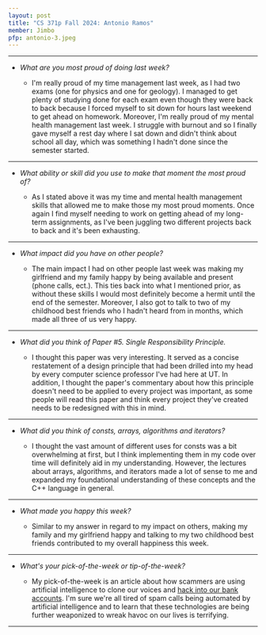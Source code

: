 ```yaml
---
layout: post
title: "CS 371p Fall 2024: Antonio Ramos"
member: Jimbo
pfp: antonio-3.jpeg
---
```

---
* *What are you most proud of doing last week?*

    * I'm really proud of my time management last week, as I had two exams (one for physics and one for geology). I managed to get plenty of studying done for each exam even though they were back to back because I forced myself to sit down for hours last weekend to get ahead on homework. Moreover, I'm really proud of my mental health management last week. I struggle with burnout and so I finally gave myself a rest day where I sat down and didn't think about school all day, which was something I hadn't done since the semester started.

---
* *What ability or skill did you use to make that moment the most proud of?*

    *  As I stated above it was my time and mental health management skills that allowed me to make those my most proud moments. Once again I find myself needing to work on getting ahead of my long-term assignments, as I've been juggling two different projects back to back and it's been exhausting.

---
* *What impact did you have on other people?*

    * The main impact I had on other people last week was making my girlfriend and my family happy by being available and present (phone calls, ect.). This ties back into what I mentioned prior, as without these skills I would most definitely become a hermit until the end of the semester. Moreover, I also got to talk to two of my childhood best friends who I hadn't heard from in months, which made all three of us very happy.
    
---
* *What did you think of Paper #5. Single Responsibility Principle.*

    * I thought this paper was very interesting. It served as a concise restatement of a design principle that had been drilled into my head by every computer science professor I've had here at UT. In addition, I thought the paper's commentary about how this principle doesn't need to be applied to every project was important, as some people will read this paper and think every project they've created needs to be redesigned with this in mind.
    
---
* *What did you think of consts, arrays, algorithms and iterators?*

    * I thought the vast amount of different uses for consts was a bit overwhelming at first, but I think implementing them in my code over time will definitely aid in my understanding. However, the lectures about arrays, algorithms, and iterators made a lot of sense to me and expanded my foundational understanding of these concepts and the C++ language in general.
    
---
* *What made you happy this week?*

    * Similar to my answer in regard to my impact on others, making my family and my girlfriend happy and talking to my two childhood best friends contributed to my overall happiness this week.
    
---
* *What's your pick-of-the-week or tip-of-the-week?*

    * My pick-of-the-week is an article about how scammers are using artificial intelligence to clone our voices and [hack into our bank accounts](https://www.cnn.com/2024/09/18/tech/ai-voice-cloning-scam-warning/index.html). I'm sure we're all tired of spam calls being automated by artificial intelligence and to learn that these technologies are being further weaponized to wreak havoc on our lives is terrifying.
    
---